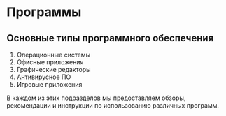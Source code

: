 # Программы

## Основные типы программного обеспечения

1. Операционные системы
2. Офисные приложения
3. Графические редакторы
4. Антивирусное ПО
5. Игровые приложения

В каждом из этих подразделов мы предоставляем обзоры, рекомендации и инструкции по использованию различных программ.

